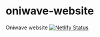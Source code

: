 # oniwave-website
Oniwave website
[![Netlify Status](https://api.netlify.com/api/v1/badges/3831e7c7-41f9-459d-afff-ae09cb254485/deploy-status)](https://app.netlify.com/sites/gracious-jones-0aa740/deploys)
